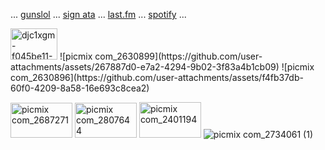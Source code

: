 
 ... [gunslol](http://guns.lol/boyrot) ... [sign ata](https://prophetoffalsehope.atabook.org/) ... [last.fm](https://www.last.fm/user/corpsehem) ... [spotify](https://open.spotify.com/user/31iydpcy5qoohkge2fdzy2oukuvy?si=f43be6e7120f49bc&nd=1&dlsi=f0a492e36d604d00) ... 

 <img width="75" height="50" alt="djc1xgm-f045be11-71bf-48c8-a64e-8b18361dc62a" src="https://github.com/user-attachments/assets/5702a621-0f2b-4b2f-b1bc-610130e9d85b" /> 
![picmix com_2630899](https://github.com/user-attachments/assets/267887d0-e7a2-4294-9b02-3f83a4b1cb09)  ![picmix com_2630896](https://github.com/user-attachments/assets/f4fb37db-60f0-4209-8a58-16e693c8cea2) 

<img width="99" height="56" alt="picmix com_2687271" src="https://github.com/user-attachments/assets/d14d361c-83a0-4ca3-8f88-120eaa67f783" /> <img width="99" height="56" alt="picmix com_2807644" src="https://github.com/user-attachments/assets/c63587ed-66f7-4512-8086-aeec6cc79b83" /> <img width="99" height="57" alt="picmix com_2401194" src="https://github.com/user-attachments/assets/d6e5e1db-ce9c-4aa6-838f-7f35114e0242" />  ![picmix com_2734061 (1)](https://github.com/user-attachments/assets/41f01448-b925-4670-bf40-68cfaeeee670)































